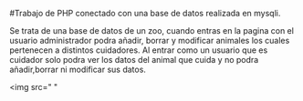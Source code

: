 #Trabajo de PHP conectado con una base de datos realizada en mysqli.

Se trata de una base de datos de un zoo, cuando entras en la pagina con el usuario administrador podra añadir, borrar y modificar animales
los cuales pertenecen a distintos cuidadores. Al entrar como un usuario que es cuidador solo podra ver los datos del animal que cuida 
y no podra añadir,borrar ni modificar sus datos.

<img src=" "
